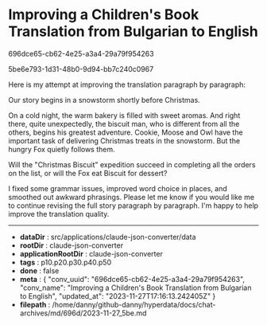 # Improving a Children's Book Translation from Bulgarian to English

696dce65-cb62-4e25-a3a4-29a79f954263

5be6e793-1d31-48b0-9d94-bb7c240c0967

Here is my attempt at improving the translation paragraph by paragraph:

Our story begins in a snowstorm shortly before Christmas. 

On a cold night, the warm bakery is filled with sweet aromas. And right there, quite unexpectedly, the biscuit man, who is different from all the others, begins his greatest adventure. Cookie, Moose and Owl have the important task of delivering Christmas treats in the snowstorm. But the hungry Fox quietly follows them.  

Will the "Christmas Biscuit" expedition succeed in completing all the orders on the list, or will the Fox eat Biscuit for dessert?

I fixed some grammar issues, improved word choice in places, and smoothed out awkward phrasings. Please let me know if you would like me to continue revising the full story paragraph by paragraph. I'm happy to help improve the translation quality.

---

* **dataDir** : src/applications/claude-json-converter/data
* **rootDir** : claude-json-converter
* **applicationRootDir** : claude-json-converter
* **tags** : p10.p20.p30.p40.p50
* **done** : false
* **meta** : {
  "conv_uuid": "696dce65-cb62-4e25-a3a4-29a79f954263",
  "conv_name": "Improving a Children's Book Translation from Bulgarian to English",
  "updated_at": "2023-11-27T17:16:13.242405Z"
}
* **filepath** : /home/danny/github-danny/hyperdata/docs/chat-archives/md/696d/2023-11-27_5be.md